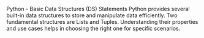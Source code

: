 Python - Basic Data Structures (DS) Statements
Python provides several built-in data structures to store and manipulate data efficiently. Two fundamental structures are Lists and Tuples. Understanding their properties and use cases helps in choosing the right one for specific scenarios.
